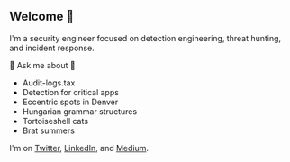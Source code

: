 ## Welcome 🚀

I'm a security engineer focused on detection engineering, threat hunting, and incident response.

💭 Ask me about 💭 
- Audit-logs.tax
- Detection for critical apps
- Eccentric spots in Denver
- Hungarian grammar structures
- Tortoiseshell cats
- Brat summers

I'm on [Twitter](https://x.com/julieasparks), [LinkedIn](https://www.linkedin.com/in/julie-a-sparks/), and [Medium](https://medium.com/@julieasparks).

<!--
**julieagnessparks/julieagnessparks** is a ✨ _special_ ✨ repository because its `README.md` (this file) appears on your GitHub profile.

Here are some ideas to get you started:

- 🔭 I’m currently working on ...
- 🌱 I’m currently learning ...
- 👯 I’m looking to collaborate on ...
- 🤔 I’m looking for help with ...
- 💬 Ask me about ...
- 📫 How to reach me: ...
- 😄 Pronouns: ...
- ⚡ Fun fact: ...
-->
